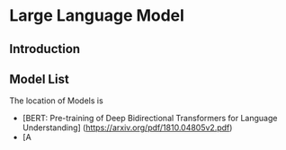 # Large Language Model

## Introduction


## Model List
The location of Models is 
- [BERT: Pre-training of Deep Bidirectional Transformers for Language Understanding] (https://arxiv.org/pdf/1810.04805v2.pdf)
- [A
